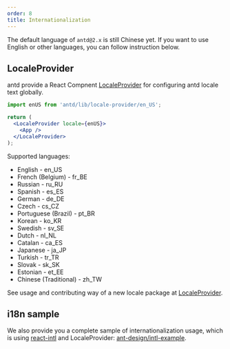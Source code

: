 ```yaml
---
order: 8
title: Internationalization
---
```


The default language of `antd@2.x` is still Chinese yet.
If you want to use English or other languages, you can follow instruction below.

## LocaleProvider

antd provide a React Compnent [LocaleProvider](/components/locale-provider) for configuring antd locale text globally.

```jsx
import enUS from 'antd/lib/locale-provider/en_US';

return (
  <LocaleProvider locale={enUS}>
    <App />
  </LocaleProvider>
);
```

Supported languages:

- English - en_US
- French (Belgium) - fr_BE
- Russian - ru_RU
- Spanish - es_ES
- German - de_DE
- Czech - cs_CZ
- Portuguese (Brazil) - pt_BR
- Korean - ko_KR
- Swedish - sv_SE
- Dutch - nl_NL
- Catalan - ca_ES
- Japanese - ja_JP
- Turkish - tr_TR
- Slovak - sk_SK
- Estonian - et_EE
- Chinese (Traditional) - zh_TW

See usage and contributing way of a new locale package at [LocaleProvider](/components/locale-provider).

## i18n sample

We also provide you a complete sample of internationalization usage, which is using [react-intl](https://github.com/yahoo/react-intl) and LocaleProvider: [ant-design/intl-example](https://github.com/ant-design/intl-example).
